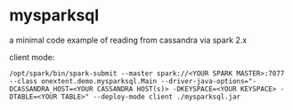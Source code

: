 # mysparksql

a minimal code example of reading from cassandra via spark 2.x


client mode:

```console
/opt/spark/bin/spark-submit --master spark://<YOUR SPARK MASTER>:7077 --class onextent.demo.mysparksql.Main --driver-java-options="-DCASSANDRA_HOST=<YOUR CASSANDRA HOST(s)> -DKEYSPACE=<YOUR KEYSPACE> -DTABLE=<YOUR TABLE>" --deploy-mode client ./mysparksql.jar
```

